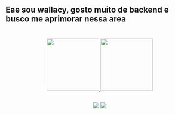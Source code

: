 ## Eae sou wallacy, gosto muito de backend e busco me aprimorar nessa area 
#
  
<div align="center">
  <a href="https://github.com/wallacy-1">
  <img height="140em" src="https://github-readme-stats.vercel.app/api?username=wallacy-1&show_icons=true&theme=dracula&include_all_commits=true&count_private=true"/>
  <img height="140em" src="https://github-readme-stats.vercel.app/api/top-langs/?username=wallacy-1&layout=compact&langs_count=7&theme=dracula"/>
</div>
  
##
  
<div style="display: inline_block" align="center">
   <a href="https://www.linkedin.com/in/wallacy-dos-santos-silva/" target="_blank"><img src="https://img.shields.io/badge/-LinkedIn-%230077B5?style=for-the-badge&logo=linkedin&logoColor=white" target="_blank"></a> 
   <a href = "mailto:wwallacy@live.com"><img src="https://img.shields.io/badge/-Gmail-%23333?style=for-the-badge&logo=gmail&logoColor=white" target="_blank"></a> 
  </div>
